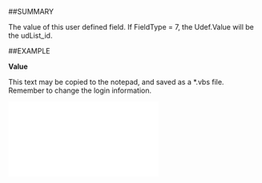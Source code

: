 

##SUMMARY

The value of this user defined field. If FieldType = 7, the Udef.Value will be the udList_id.


##EXAMPLE

**Value**

This text may be copied to the notepad, and saved as a *.vbs file. Remember to change the login information.

![](../../Examples/vbs/SOUdefField.Value.vbs.txt)





